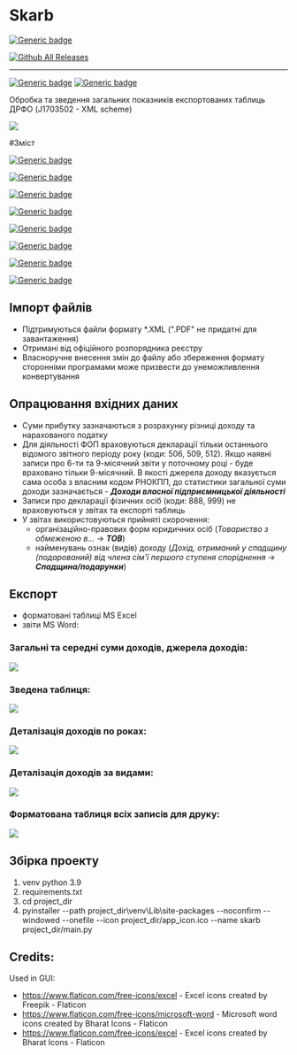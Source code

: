 # Skarb
[![Generic badge](https://img.shields.io/badge/Skarb_0.7beta_for_Windows-DOWNLOAD_(СКАЧАТИ)-blue?style=for-the-badge&logo=windows)](https://github.com/OlehOleinikov/Skarb/releases/download/v0.7-beta/skarb-0.7b.exe) 

[![Github All Releases](https://img.shields.io/github/downloads/OlehOleinikov/Skarb/total.svg?style=for-the-badge&color=lightgray)](https://github.com/OlehOleinikov/Skarb/releases/tag/v0.7-beta)

---

[![Generic badge](https://img.shields.io/badge/Історія_змін-ПЕРЕГЛЯНУТИ-COLOR.svg?style=for-the-badge&color=yellow)](https://github.com/OlehOleinikov/Skarb/releases/latest)
[![Generic badge](https://img.shields.io/badge/Повідомити_про_баги-OLEH.OLEYNIKOV@GMAIL.COM-COLOR.svg?style=for-the-badge&color=yellow&logo=gmail&logoColor=white)](mailto:oleh.oleynikov@gmail.com)


Обробка та зведення загальних показників експортованих таблиць ДРФО (J1703502 - XML scheme)

![](demo/demo_gui.png)

#Зміст

[![Generic badge](https://img.shields.io/badge/License-GNU_GPL_v.3-COLOR.svg)](https://www.gnu.org/licenses/gpl-3.0.txt)

[![Generic badge](https://img.shields.io/badge/Вимоги_до_файлів-Імпорт_XML-COLOR.svg)](https://github.com/OlehOleinikov/Skarb#імпорт-файлів)

[![Generic badge](https://img.shields.io/badge/Звіти_MS_Word-python_*.docx-COLOR.svg)](https://github.com/OlehOleinikov/Skarb#експорт)

[![Generic badge](https://img.shields.io/badge/Зведена_таблиця-групування_показників-COLOR.svg)](https://github.com/OlehOleinikov/Skarb#зведена-таблиця)

[![Generic badge](https://img.shields.io/badge/Річна_деталізація-графік_доходів-COLOR.svg)](https://github.com/OlehOleinikov/Skarb#деталізація-доходів-по-роках)

[![Generic badge](https://img.shields.io/badge/Види_доходів-суми_надходжень-COLOR.svg)](https://github.com/OlehOleinikov/Skarb#деталізація-доходів-за-видами)

[![Generic badge](https://img.shields.io/badge/Форматована_таблиця-всі_записи-COLOR.svg)](https://github.com/OlehOleinikov/Skarb#форматована-таблиця-всіх-записів-для-друку)

[![Generic badge](https://img.shields.io/badge/Збірка_проєкту-pyinstaller-COLOR.svg)](https://github.com/OlehOleinikov/Skarb#збірка-проекту)

## Імпорт файлів

- Підтримуються файли формату *.XML (".PDF" не придатні для завантаження)
- Отримані від офіційного розпорядника реєстру
- Власноручне внесення змін до файлу або збереження формату сторонніми програмами може призвести до унеможливлення конвертування

## Опрацювання вхідних даних
- Суми прибутку зазначаються з розрахунку різниці доходу та нарахованого податку
- Для діяльності ФОП враховуються декларації тільки останнього відомого звітного періоду року (коди: 506, 509, 512). Якщо наявні записи про 6-ти та 9-місячний звіти у поточному році - буде враховано тільки 9-місячний. В якості джерела доходу вказується сама особа з власним кодом РНОКПП, до статистики загальної суми доходи зазначається - ***Доходи власної підприємницької діяльності***
- Записи про декларації фізичних осіб (коди: 888, 999) не враховуються у звітах та експорті таблиць
- У звітах використовуються прийняті скорочення:
    - організаційно-правових форм юридичних осіб (*Товариство з обмеженою в...* -> ***ТОВ***) 
    - найменувань ознак (видів) доходу (*Дохід, отриманий у спадщину (подарований) від члена сім'ї першого ступеня споріднення* -> ***Спадщина/подарунки***)

## Експорт

- форматовані таблиці MS Excel
- звіти MS Word:
  
### Загальні та середні суми доходів, джерела доходів:

![](demo/p_intro.png)

### Зведена таблиця:

![](demo/p_pivot.png)

### Деталізація доходів по роках:

![](demo/p_2.png)


### Деталізація доходів за видами:

![](demo/p_3.png)

### Форматована таблиця всіх записів для друку:

![](demo/p_4.png)
    

## Збірка проекту
1. venv python 3.9 
2. requirements.txt 
3. cd project_dir 
4. pyinstaller --path project_dir\venv\Lib\site-packages --noconfirm --windowed --onefile --icon project_dir/app_icon.ico --name skarb project_dir/main.py




## Credits:
Used in GUI:
- https://www.flaticon.com/free-icons/excel - Excel icons created by Freepik - Flaticon
- https://www.flaticon.com/free-icons/microsoft-word - Microsoft word icons created by Bharat Icons - Flaticon
- https://www.flaticon.com/free-icons/excel - Excel icons created by Bharat Icons - Flaticon